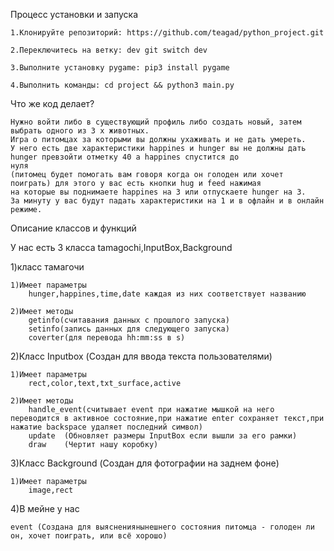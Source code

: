 Процесс установки и запуска

    1.Клонируйте репозиторий: https://github.com/teagad/python_project.git
    
    2.Переключитесь на ветку: dev git switch dev
    
    3.Выполните установку pygame: pip3 install pygame
    
    4.Выполнить команды: cd project && python3 main.py

Что же код делает?

    Нужно войти либо в существующий профиль либо создать новый, затем выбрать одного из 3 х животных.
    Игра о питомцах за которыми вы должны ухаживать и не дать умереть.
    У него есть две характеристики happines и hunger вы не должны дать hunger превзойти отметку 40 а happines спустится до
    нуля
    (питомец будет помогать вам говоря когда он голоден или хочет поиграть) для этого у вас есть кнопки hug и feed нажимая
    на которые вы поднимаете happines на 3 или отпускаете hunger на 3.
    За минуту у вас будут падать характеристики на 1 и в офлайн и в онлайн режиме.

Описание классов и функций

У нас есть 3 класса tamagochi,InputBox,Background

1)класс тамагочи

    1)Имеет параметры 
        hunger,happines,time,date каждая из них соответствует названию 

    2)Имеет методы 
        getinfo(считавания данных с прошлого запуска)
        setinfo(запись данных для следующего запуска)
        coverter(для перевода hh:mm:ss в s)

2)Класс Inputbox
(Создан для ввода текста пользователями)

    1)Имеет параметры 
        rect,color,text,txt_surface,active

    2)Имеет методы 
        handle_event(считывает event при нажатие мышкой на него переводится в активное состояние,при нажатие enter сохраняет текст,при нажатие backspace удаляет последний символ)
        update  (Обновляет размеры InputBox если вышли за его рамки)
        draw    (Чертит нашу коробку) 

3)Класс Background
(Создан для фотографии на заднем фоне)

    1)Имеет параметры
        image,rect

4)В мейне у нас

    event (Создана для выяснениянынешнего состояния питомца - голоден ли он, хочет поиграть, или всё хорошо)
